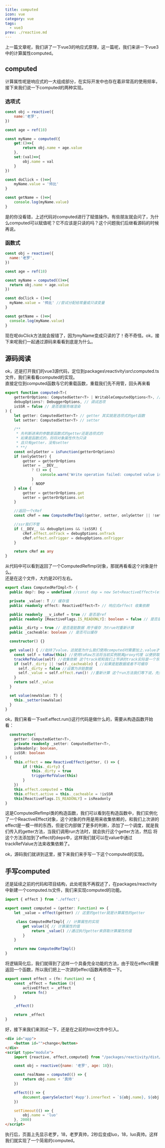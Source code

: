 ```yaml
---
title: computed
icon: vue
category: vue
tags:
  - vue3
prev: ./reactive.md
---
```


上一篇文章呢，我们讲了一下vue3的响应式原理，这一篇呢，我们来讲一下vue3中的计算属性computed。

## computed
计算属性呢是响应式的一大组成部分，在实际开发中也存在着非常高的使用频率，接下来我们说一下computed的两种实现。

### 选项式
```javascript
const obj = reactive({
    name:'老罗',
})

const age = ref(18)

const myName = computed({
    get:()=>{
        return obj.name + age.value
    },
    set:(val)=>{
        obj.name = val
    }
})

const doClick = ()=>{
    myName.value = '帅比'
}

const getName = ()=>{
    console.log(myName.value)
}
```

是的你没看错，上述代码对computed进行了赋值操作。有些朋友就会问了，为什么computed可以赋值呢？它不应该是只读的吗？这个问题我们后继看源码的时候再说。  

### 函数式
```javascript
const obj = reactive({
  name:'老罗',
})

const age = ref(18)

const myName = computed(()=>{
  return obj.name + age.value
})

const doClick = ()=>{
  myName.value = '帅比' //尝试分配给常量或只读变量
}

const getName = ()=>{
  console.log(myName.value)
}
```
现在呢doClick方法就会报错了，因为myName变成只读的了！奇不奇怪。ok，接下来呢我们一起通过源码来看看到底是为什么。

## 源码阅读
ok，还是打开我们的vue3源代码，定位到packages\reactivity\src\computed.ts文件，我们来看看computed的实现。  
直接定位到computed函数与它的重载函数，重载我们先不用管，回头再来看
```typescript
export function computed<T>(
    getterOrOptions: ComputedGetter<T> | WritableComputedOptions<T>, // 计算属性的getter或者setter，理应是一个方法
    debugOptions?: DebuggerOptions, // 调试选项
    isSSR = false // 是否是服务端渲染
) {
    let getter: ComputedGetter<T> // getter 其实就是选项式的get函数
    let setter: ComputedSetter<T> // setter

    /**
     * 先判断进来的参数是函数式的getter还是选项式的
     * 如果是函数式的，则将对象属性作为只读
     * 且只有getter，没有setter
     * **/
    const onlyGetter = isFunction(getterOrOptions)
    if (onlyGetter) {
        getter = getterOrOptions
        setter = __DEV__
            ? () => {
                console.warn('Write operation failed: computed value is readonly')
            }
            : NOOP
    } else {
        getter = getterOrOptions.get
        setter = getterOrOptions.set
    }

    //返回一个cRef
    const cRef = new ComputedRefImpl(getter, setter, onlyGetter || !setter, isSSR)

    //ssr我们不管
    if (__DEV__ && debugOptions && !isSSR) {
        cRef.effect.onTrack = debugOptions.onTrack
        cRef.effect.onTrigger = debugOptions.onTrigger
    }

    return cRef as any
}
```
从代码中可以看到返回了一个ComputedRefImpl对象，那就再看看这个对象是什么。  
还是在这个文件，大约是20行左右。
```typescript
export class ComputedRefImpl<T> {
  public dep?: Dep = undefined //const dep = new Set<ReactiveEffect>(effects) as Dep 其实就是上一篇文章中的effects收集的依赖

  private _value!: T // 缓存值
  public readonly effect: ReactiveEffect<T> // 响应式effect 收集依赖

  public readonly __v_isRef = true // 是否是ref
  public readonly [ReactiveFlags.IS_READONLY]: boolean = false // 是否是只读

  public _dirty = true // 是否是脏数据 用于缓存 为true时重新计算
  public _cacheable: boolean // 是否可以缓存

  constructor() {}

  get value() { //劫持了value，这就是为什么我们使用computed时需要加上.value才能访问
    const self = toRaw(this) //使用toRaw方法将当前实例脱离proxy代理 以便获取原始值
    trackRefValue(self) //收集依赖 这个track呢和我们上节讲的track实际是一个东西
    if (self._dirty || !self._cacheable) { //如果是脏数据或者不可缓存
      self._dirty = false //设置为非脏数据
      self._value = self.effect.run()! //重新计算 这个run方法我们等下说，先知道它就是用来获取计算属性的值
    }
    return self._value
  }

  set value(newValue: T) {
    this._setter(newValue)
  }
}
```
ok，我们来看一下self.effect.run()这行代码是做什么的，需要从构造函数开始看：
```typescript
  constructor(
    getter: ComputedGetter<T>,
    private readonly _setter: ComputedSetter<T>,
    isReadonly: boolean,
    isSSR: boolean
) {
    this.effect = new ReactiveEffect(getter, () => {
        if (!this._dirty) {
            this._dirty = true
            triggerRefValue(this)
        }
    })
    this.effect.computed = this
    this.effect.active = this._cacheable = !isSSR
    this[ReactiveFlags.IS_READONLY] = isReadonly
}
```
这是ComputedRefImpl类的构造函数，我们可以看到在构造函数中，我们实例化了一个ReactiveEffect对象，这个对象的作用是用来收集依赖的，和我们上次讲的
effect是一模一样的东西，但是它内部做了更多的判断，添加了一个调度，就是我们传入的getter方法，当我们调用run方法时，就会执行这个getter方法，然后
将这个方法添加到了effect的deps中，这样我们就可以在value中通过trackRefValue方法来收集依赖了。

ok，源码我们就讲到这里，接下来我们来手写一下这个computed的实现。

## 手写computed
还是延续之前的代码和项目结构，此处呢我不再叙述了，在packages/reactivity中新建一个computed.ts文件，我们来实现computed的功能。
```typescript
import { effect } from './effect';

export const computed = (getter: Function) => {
    let _value = effect(getter) // 这里的getter就是计算属性的getter

     class ComputedRefImpl{ // 计算属性的实现
        get value(){ // 计算属性的值
            return _value() //通过执行getter来获取计算属性的值
        }
    }

    return new ComputedRefImpl()
}
```
将逻辑简化后，我们就得到了这样一个具备完全功能的方法，由于现在effect需要返回一个函数，所以我们把上一次讲的effect函数再修改一下。
```typescript
export const effect = (fn: Function) => {
    const _effect = function (){
        activeEffect = _effect
        return fn()
    }

    _effect()

    return _effect
}
```
好，接下来我们来测试一下，还是在之前的html文件中引入。
```html
<div id="app">
    <button id="">change</button>
</div>
<script type="module">
    import {reactive, effect,computed} from "/packages/reactivity/dist/reactivity.esm-bundler.js";

    const obj = reactive({name: '老罗', age: 18});

    const realName = computed(() => {
        return obj.name + '真帅'
    })

    effect(() => {
        document.querySelector('#app').innerText = `${obj.name}, ${obj.age}, ${realName.value}`
    })

    setTimeout(() => {
        obj.name = 'luo'
    }, 2000)
</script>
```
执行后，页面上先显示老罗，18，老罗真帅，2秒后变成luo，18，luo真帅。这样我们就实现了一个简易的computed。